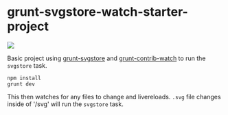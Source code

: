 # grunt-svgstore-watch-starter-project

![](http://charliejwalter.net/github/grunt-svgstore-watch-starter-project.gif)

Basic project using [grunt-svgstore](https://github.com/FWeinb/grunt-svgstore) and [grunt-contrib-watch](https://github.com/gruntjs/grunt-contrib-watch) to run the `svgstore` task.

```
npm install
grunt dev
```

This then watches for any files to change and livereloads. `.svg` file changes inside of '/svg' will run the `svgstore` task.
